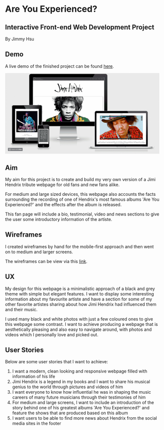 # Are You Experienced? #
## Interactive Front-end Web Development Project ##
By Jimmy Hsu

## Demo
A live demo of the finished project can be found [here](https://papadum-is-nice.github.io/TGC-Milestone-Project-1/).

![Desktop Demo](https://raw.githubusercontent.com/papadum-is-nice/TGC-Milestone-Project-1/master/Images/hendrix.gif)


## Aim ##
My aim for this project is to create and build my very own version of a Jimi Hendrix tribute webpage for old fans and new fans alike. 

For medium and large sized devices, this webpage also accounts the facts surrounding the recording of one of Hendrix's most famous albums 'Are You Experienced?' and the effects after the album is released.

This fan page will include a bio, testimonial, video and news sections to give the user some introductory information of the artiste.

## Wireframes ##
I created wireframes by hand for the mobile-first approach and then went on to medium and larger screens. 

The wireframes can be view via this [link](assests/wireframes).

## UX ## 
My design for this webpage is a minimalistic approach of a black and grey theme with simple but elegant features. I want to display some interesting information about my favourite artiste and have a section for some of my other favorite artistes sharing about how Jimi Hendrix had influenced them and their music. 

I used many black and white photos with just a few coloured ones to give this webpage some contrast. I want to achieve producing a webpage that is aesthetically pleasing and also easy to navigate around, with photos and videos which I personally love and picked out.

## User Stories ##
Below are some user stories that I want to achieve:
1. I want a modern, clean looking and responsive webpage filled with information of his life
2. Jimi Hendrix is a legend in my books and I want to share his musical genius to the world through pictures and videos of him
3. I want everyone to know how influential he was in shaping the music careers of many future musicians through their testimonies of him
4. For medium and large screens, I want to include an introduction of the story behind one of his greatest albums 'Are You Experienced?' and feature the shows that are produced based on this album
5. I want users to be able to find more news about Hendrix from the social media sites in the footer